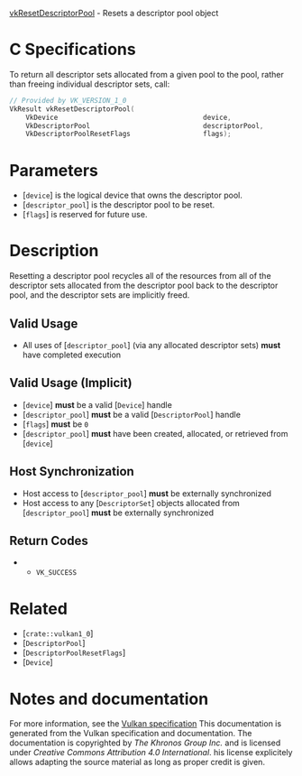 [vkResetDescriptorPool](https://www.khronos.org/registry/vulkan/specs/1.3-extensions/man/html/vkResetDescriptorPool.html) - Resets a descriptor pool object

# C Specifications
To return all descriptor sets allocated from a given pool to the pool,
rather than freeing individual descriptor sets, call:
```c
// Provided by VK_VERSION_1_0
VkResult vkResetDescriptorPool(
    VkDevice                                    device,
    VkDescriptorPool                            descriptorPool,
    VkDescriptorPoolResetFlags                  flags);
```

# Parameters
- [`device`] is the logical device that owns the descriptor pool.
- [`descriptor_pool`] is the descriptor pool to be reset.
- [`flags`] is reserved for future use.

# Description
Resetting a descriptor pool recycles all of the resources from all of the
descriptor sets allocated from the descriptor pool back to the descriptor
pool, and the descriptor sets are implicitly freed.
## Valid Usage
-    All uses of [`descriptor_pool`] (via any allocated descriptor sets)  **must**  have completed execution

## Valid Usage (Implicit)
-  [`device`] **must**  be a valid [`Device`] handle
-  [`descriptor_pool`] **must**  be a valid [`DescriptorPool`] handle
-  [`flags`] **must**  be `0`
-  [`descriptor_pool`] **must**  have been created, allocated, or retrieved from [`device`]

## Host Synchronization
- Host access to [`descriptor_pool`] **must**  be externally synchronized
- Host access to any [`DescriptorSet`] objects allocated from [`descriptor_pool`] **must**  be externally synchronized

## Return Codes
*   - `VK_SUCCESS`

# Related
- [`crate::vulkan1_0`]
- [`DescriptorPool`]
- [`DescriptorPoolResetFlags`]
- [`Device`]

# Notes and documentation
For more information, see the [Vulkan specification](https://www.khronos.org/registry/vulkan/specs/1.3-extensions/html/vkspec.html)
This documentation is generated from the Vulkan specification and documentation.
The documentation is copyrighted by *The Khronos Group Inc.* and is licensed under *Creative Commons Attribution 4.0 International*.
his license explicitely allows adapting the source material as long as proper credit is given.
        
